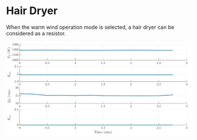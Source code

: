 # Hair Dryer
When the warm wind operation mode is selected, a hair dryer can be considered as a resistor.

![Hair dryer](../../img/HairDryer.svg)
